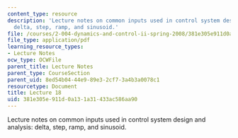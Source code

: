```yaml
---
content_type: resource
description: 'Lecture notes on common inputs used in control system design and analysis:
  delta, step, ramp, and sinusoid.'
file: /courses/2-004-dynamics-and-control-ii-spring-2008/381e305e911d0a131a31433ac586aa90_lecture_18.pdf
file_type: application/pdf
learning_resource_types:
- Lecture Notes
ocw_type: OCWFile
parent_title: Lecture Notes
parent_type: CourseSection
parent_uid: 8ed54b04-44e9-89e3-2cf7-3a4b3a0078c1
resourcetype: Document
title: Lecture 18
uid: 381e305e-911d-0a13-1a31-433ac586aa90
---
```

Lecture notes on common inputs used in control system design and analysis: delta, step, ramp, and sinusoid.

